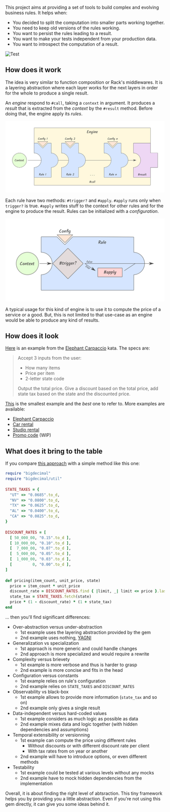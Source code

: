 This project aims at providing a set of tools to build complex and evolving
business rules. It helps when:

* You decided to split the computation into smaller parts working together.
* You need to keep old versions of the rules working.
* You want to persist the rules leading to a result.
* You want to make your tests independent from your production data.
* You want to introspect the computation of a result.

![Test](https://github.com/nicoolas25/brule-rb/workflows/Test/badge.svg?branch=master)

## How does it work

The idea is very similar to function composition or Rack's middlewares. It is a
layering abstraction where each layer works for the next layers in order for the
whole to produce a single result.

An _engine_ respond to `#call`, taking a `context` in argument. It produces a
_result_ that is extracted from the _context_ by the `#result` method. Before
doing that, the engine apply its _rules_.

![Engine](https://github.com/nicoolas25/brule-rb/blob/master/docs/img/engine.png?raw=true)

Each rule have two methods: `#trigger?` and `#apply`. `#apply` runs only when
`trigger?` is true. `#apply` writes stuff to the context for other rules and
for the engine to produce the result. Rules can be initialized with a
_configuration_.

![Rule](https://github.com/nicoolas25/brule-rb/blob/master/docs/img/rule.png?raw=true)


A typical usage for this kind of engine is to use it to compute the price of a
service or a good. But, this is not limited to that use-case as an engine
would be able to produce any kind of results.

## How does it look

[Here](https://nicoolas25.github.io/brule-rb/examples/elephant_carpaccio.html)
is an example from the [Elephant Carpaccio][elephant] kata. The specs are:

> Accept 3 inputs from the user:
>
> * How many items
> * Price per item
> * 2-letter state code
>
> Output the total price. Give a discount based on the total price, add state
> tax based on the state and the discounted price.

[This](https://nicoolas25.github.io/brule-rb/examples/elephant_carpaccio.html)
is the smallest example and the _best_ one to refer to. More examples are
available:

- [Elephant Carpaccio](https://nicoolas25.github.io/brule-rb/examples/elephant_carpaccio.html)
- [Car rental](https://nicoolas25.github.io/brule-rb/examples/car_rental.html)
- [Studio rental](https://nicoolas25.github.io/brule-rb/examples/studio_rental.html)
- [Promo code](https://nicoolas25.github.io/brule-rb/examples/promo_code.html) (WIP)


## What does it bring to the table

If you compare [this approach](https://nicoolas25.github.io/brule-rb/examples/elephant_carpaccio.html)
with a simple method like this one:

```ruby
require "bigdecimal"
require "bigdecimal/util"

STATE_TAXES = {
  "UT" => "0.0685".to_d,
  "NV" => "0.0800".to_d,
  "TX" => "0.0625".to_d,
  "AL" => "0.0400".to_d,
  "CA" => "0.0825".to_d,
}

DISCOUNT_RATES = [
  [ 50_000_00, "0.15".to_d ],
  [ 10_000_00, "0.10".to_d ],
  [  7_000_00, "0.07".to_d ],
  [  5_000_00, "0.05".to_d ],
  [  1_000_00, "0.03".to_d ],
  [         0, "0.00".to_d ],
]

def pricing(item_count, unit_price, state)
  price = item_count * unit_price
  discount_rate = DISCOUNT_RATES.find { |limit, _| limit <= price }.last
  state_tax = STATE_TAXES.fetch(state)
  price * (1 - discount_rate) * (1 + state_tax)
end
```

... then you'll find significant differences:

* Over-abstraction versus under-abstraction
  * 1st example uses the layering abstraction provided by the gem
  * 2nd example uses nothing, [YAGNI][yagni]
* Generalization vs specialization
  * 1st approach is more generic and could handle changes
  * 2nd approach is more specialized and would require a rewrite
* Complexity versus brievety
  * 1st example is more verbose and thus is harder to grasp
  * 2nd example is more concise and fits in the head
* Configuration versus constants
  * 1st example relies on rule's configuration
  * 2nd example relies on `STATE_TAXES` and `DISCOUNT_RATES`
* Observability vs black-box
  * 1st example allows to provide more information (`state_tax` and so on)
  * 2nd example only gives a single result
* Data-independent versus hard-coded values
  * 1st example considers as much logic as possible as data
  * 2nd example mixes data and logic together (with hidden dependencies and assumptions)
* Temporal extensibility or versionning
  * 1st example can compute the price using different rules
    * Without discounts or with different discount rate per client
    * With tax rates from on year or another
  * 2nd example will have to introduce options, or even different methods
* Testability
  * 1st example could be tested at various levels without any mocks
  * 2nd example have to mock hidden dependencies from the implementation

Overall, it is about finding the right level of abtsraction. This tiny framework
helps you by providing you a little abstraction. Even if you're not using this
gem directly, it can give you some ideas behind it.

[elephant]: https://docs.google.com/document/d/1Ls6pTmhY_LV8LwFiboUXoFXenXZl0qVZWPZ8J4uoqpI/edit#
[yagni]: https://en.wikipedia.org/wiki/You_aren%27t_gonna_need_it
